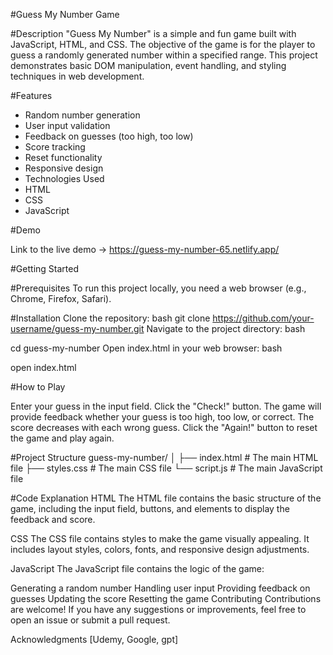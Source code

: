 #Guess My Number Game

#Description
"Guess My Number" is a simple and fun game built with JavaScript, HTML, and CSS. The objective of the game is for the player to guess a randomly generated number within a specified range. This project demonstrates basic DOM manipulation, event handling, and styling techniques in web development.

#Features
- Random number generation
- User input validation
- Feedback on guesses (too high, too low)
- Score tracking
- Reset functionality
- Responsive design
- Technologies Used
- HTML
- CSS
- JavaScript

#Demo

Link to the live demo -> https://guess-my-number-65.netlify.app/

#Getting Started

#Prerequisites
To run this project locally, you need a web browser (e.g., Chrome, Firefox, Safari).

#Installation
Clone the repository:
bash
git clone https://github.com/your-username/guess-my-number.git
Navigate to the project directory:
bash

cd guess-my-number
Open index.html in your web browser:
bash

open index.html

#How to Play

Enter your guess in the input field.
Click the "Check!" button.
The game will provide feedback whether your guess is too high, too low, or correct.
The score decreases with each wrong guess.
Click the "Again!" button to reset the game and play again.

#Project Structure
guess-my-number/
│
├── index.html       # The main HTML file
├── styles.css       # The main CSS file
└── script.js        # The main JavaScript file

#Code Explanation
HTML
The HTML file contains the basic structure of the game, including the input field, buttons, and elements to display the feedback and score.

CSS
The CSS file contains styles to make the game visually appealing. It includes layout styles, colors, fonts, and responsive design adjustments.

JavaScript
The JavaScript file contains the logic of the game:

Generating a random number
Handling user input
Providing feedback on guesses
Updating the score
Resetting the game
Contributing
Contributions are welcome! If you have any suggestions or improvements, feel free to open an issue or submit a pull request.



Acknowledgments
[Udemy, Google, gpt]
